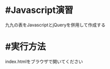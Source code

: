 #Javascript演習  
==============
九九の表をJavascriptとjQueryを併用して作成する

#実行方法
==============
index.htmlをブラウザで開いてください
